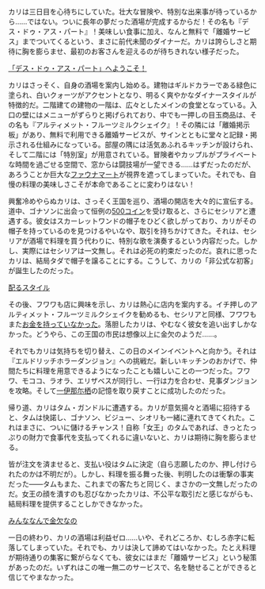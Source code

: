 <!-- title: 森カリオペ -->
<!-- status: 生存 -->

カリは三日目を心待ちにしていた。壮大な冒険や、特別な出来事が待っているから……ではない。ついに長年の夢だった酒場が完成するからだ！その名も『デス・ドゥ・アス・パート』！美味しい食事に加え、なんと無料で「離婚サービス」までついてくるという、まさに前代未聞のダイナーだ。カリは誇らしさと期待に胸を膨らませ、最初のお客さんを迎えるのが待ちきれない様子だった。

[「デス・ドゥ・アス・パート」へようこそ！](#embed:https://www.youtube.com/live/efqkfe_5O0s?t=368)

カリはさっそく、自身の酒場を案内し始める。建物はギルドカラーである緑色に塗られ、白いクォーツがアクセントとなり、明るく爽やかなダイナースタイルが特徴的だ。二階建ての建物の一階は、広々としたメインの食堂となっている。入口の壁にはメニューがずらりと掲げられており、中でも一押しの目玉商品は、その名も『アルティメット・フルーツミルクシェイク』！その隣には「離婚掲示板」があり、無料で利用できる離婚サービスが、サインとともに堂々と記録・掲示される仕組みになっている。部屋の隅には活気あふれるキッチンが設けられ、そして二階には「特別室」が用意されている。冒険者やカップルがプライベートな時間を過ごせる空間で、窓からは闘技場が一望できる……はずだったのだが、あろうことか巨大な[ファウナマート](https://www.youtube.com/live/efqkfe_5O0s?feature=shared&t=753)が視界を遮ってしまっていた。それでも、自慢の料理の美味しさこそが本命であることに変わりはない！

興奮冷めやらぬカリは、さっそく王国を巡り、酒場の開店を大々的に宣伝する。道中、ゴナソンに出会って恒例の[500コイン](https://www.youtube.com/live/efqkfe_5O0s?feature=shared&t=2608)を受け取ると、さらにセシリアと遭遇する。彼女はスカーレットワンドの帽子をひどく欲しがっており、カリがその帽子を持っているのを見つけるやいなや、取引を持ちかけてきた。それは、セシリアが酒場で料理を買う代わりに、特別な歌を演奏するという内容だった。しかし、実際にはセシリアは一文無し。それは必死の約束だったのだ。哀れに思ったカリは、結局タダで帽子を譲ることにする。こうして、カリの「非公式な初客」が誕生したのだった。

[配るスタイル](#embed:https://www.youtube.com/live/efqkfe_5O0s?t=2917)

その後、フワワも店に興味を示し、カリは熱心に店内を案内する。イチ押しのアルティメット・フルーツミルクシェイクを勧めるも、セシリアと同様、フワワもまた[お金を持っていなかった](https://www.youtube.com/live/efqkfe_5O0s?feature=shared&t=3995)。落胆したカリは、やむなく彼女を追い出すしかなかった。どうやら、この王国の市民は想像以上に金欠のようだ……。

それでもカリは気持ちを切り替え、この日のメインイベントへと向かう。それは『エルドリッチホラーダンジョン』への挑戦だ。新しいキッチンのおかげで、仲間たちに料理を用意できるようになったことも嬉しいことの一つだった。フワワ、モココ、ラオラ、エリザベスが同行し、一行は力を合わせ、見事ダンジョンを攻略。そして[一伊那尓栖](https://www.youtube.com/live/efqkfe_5O0s?feature=shared&t=7707)の記憶を取り戻すことに成功したのだった。

帰り道、カリはタム・ガンドルに遭遇する。カリが意気揚々と酒場に招待すると、タムは快諾し、ゴナソン、ビジュー、シオリも一緒に連れてきてくれた。これはまさに、ついに儲けるチャンス！自称「女王」のタムであれば、きっとたっぷりの財力で食事代を支払ってくれるに違いないと、カリは期待に胸を膨らませる。

皆が注文を済ませると、支払い役はタムに決定（自ら志願したのか、押し付けられたのかは不明だが）。しかし、料理を振る舞った後、判明したのは衝撃の事実だった――タムもまた、これまでの客たちと同じく、まさかの一文無しだったのだ。女王の顔を潰すのも忍びなかったカリは、不公平な取引だと感じながらも、結局料理を提供することしかできなかった。

[みんななんで金欠なの](#embed:https://www.youtube.com/live/efqkfe_5O0s?feature=shared&t=10791)

一日の終わり、カリの酒場は利益ゼロ……いや、それどころか、むしろ赤字に転落してしまっていた。それでも、カリは決して諦めてはいなかった。たとえ料理が期待通りの集客に繋がらなくても、彼女にはまだ「離婚サービス」という秘策があったのだ。いずれはこの唯一無二のサービスで、名を馳せることができると信じてやまなかった。